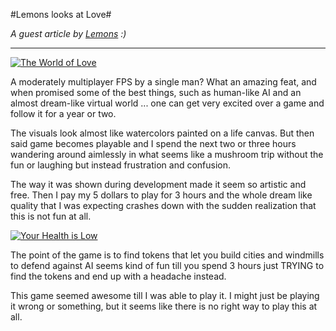 #Lemons looks at Love#

*A guest article by [Lemons](http://www.xfire.com/profile/ham2/) :)*

---

[![The World of Love](http://westkarana.com/wp-content/uploads/2009/10/loveworld-480x271.jpg "The World of Love")](http://westkarana.com/wp-content/uploads/2009/10/loveworld.jpg)

A moderately multiplayer FPS by a single man? What an amazing feat, and when promised some of the best things, such as human-like AI and an almost dream-like virtual world ... one can get very excited over a game and follow it for a year or two.

The visuals look almost like watercolors painted on a life canvas. But then said game becomes playable and I spend the next two or three hours wandering around aimlessly in what seems like a mushroom trip without the fun or laughing but instead frustration and confusion.

The way it was shown during development made it seem so artistic and free. Then I pay my 5 dollars to play for 3 hours and the whole dream like quality that I was expecting crashes down with the sudden realization that this is not fun at all.

[![Your Health is Low](http://westkarana.com/wp-content/uploads/2009/10/lovehealth-480x268.jpg "Your Health is Low")](http://westkarana.com/wp-content/uploads/2009/10/lovehealth.jpg)

The point of the game is to find tokens that let you build cities and windmills to defend against AI seems kind of fun till you spend 3 hours just TRYING to find the tokens and end up with a headache instead.

This game seemed awesome till I was able to play it. I might just be playing it wrong or something, but it seems like there is no right way to play this at all.

